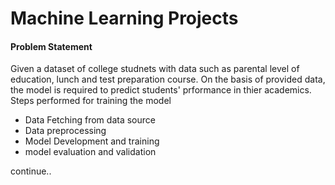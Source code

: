 # Machine Learning Projects

#### Problem Statement
Given a dataset of college studnets with data such as parental level of education, lunch and test preparation course. On the basis of provided data, the model is required to predict students' prformance in thier academics. 
Steps performed for training the model
* Data Fetching from data source
* Data preprocessing
* Model Development and training
* model evaluation and validation

continue.. 

